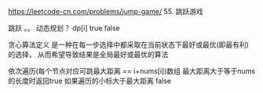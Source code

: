 https://leetcode-cn.com/problems/jump-game/
55. 跳跃游戏

跳跃 。。
动态规划？
dp[i] true false



贪心算法定义
是一种在每一步选择中都采取在当前状态下最好或最优(即最有利)的选择，
从而希望导致结果是全局最好或最优的算法

依次遍历(每个节点对应可跳最大距离 == i+nums[i])数组
最大距离大于等于nums的长度时返回true
如果遍历的小标大于最大距离 false